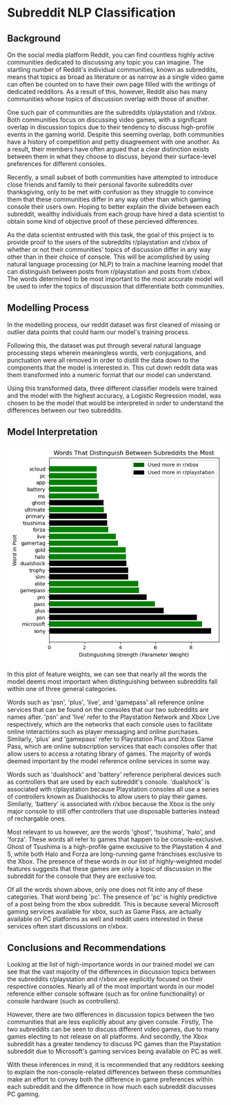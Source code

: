 # Subreddit NLP Classification

## Background

On the social media platform Reddit, you can find countless highly active communities dedicated to discussing any topic you can imagine. The startling number of Reddit's individual communities, known as subreddits, means that topics as broad as literature or as narrow as a single video game can often be counted on to have their own page filled with the writings of dedicated redditors. As a result of this, however, Reddit also has many communities whose topics of discussion overlap with those of another.

One such pair of communities are the subreddits r/playstation and r/xbox. Both communities focus on discussing video games, with a significant overlap in discussion topics due to their tendency to discuss high-profile events in the gaming world. Despite this seeming overlap, both communities have a history of competition and petty disagreement with one another. As a result, their members have often argued that a clear distinction exists between them in what they choose to discuss, beyond their surface-level preferences for different consoles.

Recently, a small subset of both communities have attempted to introduce close friends and family to their personal favorite subreddits over thanksgiving, only to be met with confusion as they struggle to convince them that these communities differ in any way other than which gaming console their users own. Hoping to better explain the divide between each subreddit, wealthy individuals from each group have hired a data scientist to obtain some kind of objective proof of these percieved differences.

As the data scientist entrusted with this task, the goal of this project is to provide proof to the users of the subreddits r/playstation and r/xbox of whether or not their communities' topics of discussion differ in any way other than in their choice of console. This will be acomplished by using natural language processing (or NLP) to train a machine learning model that can distinguish between posts from r/playstation and posts from r/xbox. The words determined to be most important to the most accurate model will be used to infer the topics of discussion that differentiate both communities.

## Modelling Process

In the modelling process, our reddit dataset was first cleaned of missing or outlier data points that could harm our model's training process.

Following this, the dataset was put through several natural language processing steps wherein meaningless words, verb conjugations, and punctuation were all removed in order to distill the data down to the components that the model is interested in. This cut down reddit data was them transformed into a numeric format that our model can understand.

Using this transformed data, three different classifier models were trained and the model with the highest accuracy, a Logistic Regression model, was chosen to be the model that would be interpreted in order to understand the differences between our two subreddits.

## Model Interpretation

![](./images/distinguishing_features.png)

In this plot of feature weights, we can see that nearly all the words the model deems most important when distinguishing between subreddits fall within one of three general categories.

Words such as 'psn', 'plus', 'live', and 'gamepass' all reference online services that can be found on the consoles that our two subreddits are names after. 'psn' and 'live' refer to the Playstation Network and Xbox Live respectively, which are the networks that each console uses to facilitate online interactions such as player messaging and online purchases. Similarly, 'plus' and 'gamepass' refer to Playstation Plus and Xbox Game Pass, which are online subscription services that each consoles offer that allow users to access a rotating library of games. The majority of words deemed important by the model reference online services in some way.

Words such as 'dualshock' and 'battery' reference peripheral devices such as controllers that are used by each subreddit's console. 'dualshock' is associated with r/playstation because Playstation consoles all use a series of controllers known as Dualshocks to allow users to play their games. Similarly, 'battery' is associated with r/xbox because the Xbox is the only major console to still offer controllers that use disposable batteries instead of rechargable ones.

Most relevant to us however, are the words 'ghost', 'tsushima', 'halo', and 'forza'. These words all refer to games that happen to be console-exclusive. Ghost of Tsushima is a high-profile game exclusive to the Playstation 4 and 5, while both Halo and Forza are long-running game franchises exclusive to the Xbox. The presence of these words in our list of highly-weighted model features suggests that these games are only a topic of discussion in the subreddit for the console that they are exclusive too.

Of all the words shown above, only one does not fit into any of these categories. That word being 'pc'. The presence of 'pc' is highly predictive of a post being from the xbox subreddit. This is because several Microsoft gaming services available for xbox, such as Game Pass, are actually available on PC platforms as well and reddit users interested in these services often start discussions on r/xbox.

## Conclusions and Recommendations

Looking at the list of high-importance words in our trained model we can see that the vast majority of the differences in discussion topics between the subreddits r/playstation and r/xbox are explicitly focused on their respective consoles. Nearly all of the most important words in our model reference either console software (such as for online functionality) or console hardware (such as controllers).

However, there are two differences in discussion topics between the two communities that are less explicitly about any given console. Firstly, The two subreddits can be seen to discuss different video games, due to many games electing to not release on all platforms. And secondly, the Xbox subreddit has a greater tendency to discuss PC games than the Playstation subreddit due to Microsoft's gaming services being available on PC as well.

With these inferences in mind, it is recommended that any redditors seeking to explain the non-console-related differences between these communities make an effort to convey both the difference in game preferences within each subreddit and the difference in how much each subreddit discusses PC gaming.